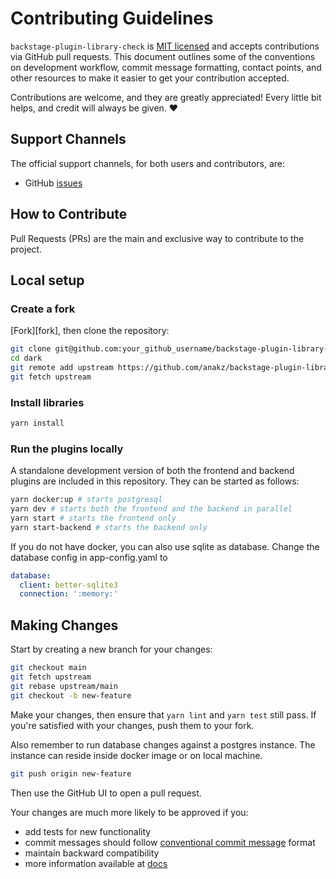 # Contributing Guidelines

`backstage-plugin-library-check` is [MIT licensed](LICENSE) and accepts contributions via
GitHub pull requests. This document outlines some of the conventions on
development workflow, commit message formatting, contact points, and other
resources to make it easier to get your contribution accepted.

Contributions are welcome, and they are greatly appreciated! Every little bit helps, and credit will always be given. ❤️

## Support Channels

The official support channels, for both users and contributors, are:

- GitHub [issues](https://github.com/anakz/backstage-plugin-library-check/issues)

## How to Contribute

Pull Requests (PRs) are the main and exclusive way to contribute to the project.

## Local setup

### Create a fork

[Fork][fork], then clone the repository:

```sh
git clone git@github.com:your_github_username/backstage-plugin-library-check.git
cd dark
git remote add upstream https://github.com/anakz/backstage-plugin-library-check.git
git fetch upstream
```

### Install libraries

```sh
yarn install
```

### Run the plugins locally

A standalone development version of both the frontend and backend plugins are included in this repository.
They can be started as follows:

```sh
yarn docker:up # starts postgresql
yarn dev # starts both the frontend and the backend in parallel
yarn start # starts the frontend only
yarn start-backend # starts the backend only
```

If you do not have docker, you can also use sqlite as database. Change the database config in app-config.yaml
to

```yaml
database:
  client: better-sqlite3
  connection: ':memory:'
```

## Making Changes

Start by creating a new branch for your changes:

```sh
git checkout main
git fetch upstream
git rebase upstream/main
git checkout -b new-feature
```

Make your changes, then ensure that `yarn lint` and `yarn test` still pass. If you're satisfied with your changes, push them to your fork.

Also remember to run database changes against a postgres instance. The instance can reside inside docker image or on local
machine.

```sh
git push origin new-feature
```

Then use the GitHub UI to open a pull request.

Your changes are much more likely to be approved if you:

- add tests for new functionality
- commit messages should follow [conventional commit message](https://www.conventionalcommits.org/en/v1.0.0/) format
- maintain backward compatibility
- more information available at [docs](docs)
